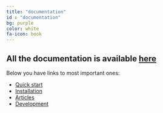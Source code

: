 ```yaml
---
title: "documentation"
id : "documentation"
bg: purple
color: white
fa-icon: book
---
```


## All the documentation is available **[here](documentation.html)**

Below you have links to most important ones:
  * [Quick start](docs/quickstart/)
  * [Installation](docs/installation/)
  * [Articles](articles.html)
  * [Development](docs/development/)